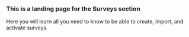 ### This is a landing page for the Surveys section
Here you will learn all you need to know to be able to create, import, and activate surveys.